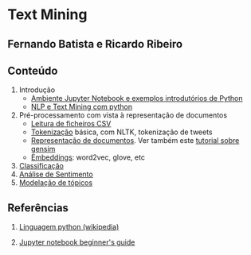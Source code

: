 # Text Mining
## Fernando Batista e Ricardo Ribeiro

## Conteúdo

1. Introdução
    * [Ambiente Jupyter Notebook e exemplos introdutórios de Python](./aulas/jupyter_notebooks.ipynb)
    * [NLP e Text Mining com python](./aulas/nlp_tm_python.ipynb)
2. Pré-processamento com vista à representação de documentos
    * [Leitura de ficheiros CSV](./aulas/read_csv_files.ipynb)
    * [Tokenização](./aulas/tokenization.ipynb) básica, com NLTK, tokenização de tweets
    * [Representação de documentos](./aulas/document_representation.ipynb). Ver também este [tutorial sobre gensim](./aulas/gensim_corpora_and_vector_spaces.ipynb)
    * [Embeddings](./aulas/embeddings.ipynb): word2vec, glove, etc
3. [Classificação](./aulas/classificacao.ipynb)
4. [Análise de Sentimento](./aulas/Sentiment_Analysis.ipynb)
5. [Modelação de tópicos](./aulas/Topic_Modelling.ipynb)


## Referências

1. [Linguagem python (wikipedia)](https://en.wikipedia.org/wiki/Python_%28programming_language%29)

2. [Jupyter notebook beginner's guide](http://jupyter-notebook-beginner-guide.readthedocs.org/en/latest/)
